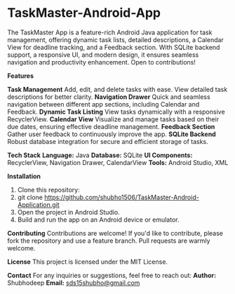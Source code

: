 # TaskMaster-Android-App
The TaskMaster App is a feature-rich Android Java application for task management, offering dynamic task lists, detailed descriptions, a Calendar View for deadline tracking, and a Feedback section. With SQLite backend support, a responsive UI, and modern design, it ensures seamless navigation and productivity enhancement. Open to contributions!

**Features**

**Task Management**
Add, edit, and delete tasks with ease.
View detailed task descriptions for better clarity.
**Navigation Drawer**
Quick and seamless navigation between different app sections, including Calendar and Feedback.
**Dynamic Task Listing**
View tasks dynamically with a responsive RecyclerView.
**Calendar View**
Visualize and manage tasks based on their due dates, ensuring effective deadline management.
**Feedback Section**
Gather user feedback to continuously improve the app.
**SQLite Backend**
Robust database integration for secure and efficient storage of tasks.

**Tech Stack**
**Language:** Java
**Database:** SQLite
**UI Components:** RecyclerView, Navigation Drawer, CalendarView
**Tools:** Android Studio, XML


**Installation**
1. Clone this repository:
2. git clone https://github.com/shubho1506/TaskMaster-Android-Application.git  
3. Open the project in Android Studio.
4. Build and run the app on an Android device or emulator.

**Contributing**
Contributions are welcome! If you'd like to contribute, please fork the repository and use a feature branch. Pull requests are warmly welcome.

**License**
This project is licensed under the MIT License.

**Contact**
For any inquiries or suggestions, feel free to reach out:
**Author:** Shubhodeep
**Email:** sds15shubho@gmail.com
